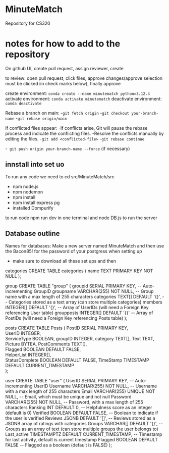 # MinuteMatch
Repository for CS320 

# notes for how to add to the repository

On github UI, create pull request, assign reviewer, create

to review: open pull request, click files, approve changes(approve selection must be clicked iin check marks below), finally approve

create environment: `conda create --name minutematch python=3.12.4`
activate environment: `conda activate minutematch`
deactivate environment: `conda deactivate`

Rebase a branch on main:
-`git fetch origin`
-`git checkout your-branch-name`
-`git rebase origin/main`

If conflicted files appear:
-If conflicts arise, Git will pause the rebase process and indicate the conflicting files.
-Resolve the conflicts manually by editing the files.
-`git add <conflicted-file>`
-`git rebase continue`

-` git push origin your-branch-name --force` (if necessary)
## innstall into set uo

To run any code we need to cd src/MinuteMatch/src

- npm node.js
- npm nodemon
- npm install
- npm install express pg
- installed Dompurify

to run code npm run dev in one terminal and node DB.js to run the server

## Database outline 
Names for databases:
Make a new server named MinuteMatch and then use the Bacon85! for the password of your postgress when setting up
- make sure to download all these set ups and then 

categories
CREATE TABLE categories (
    name TEXT PRIMARY KEY NOT NULL
);


group
CREATE TABLE "group" (
    groupid SERIAL PRIMARY KEY,                            -- Auto-incrementing GroupID
    groupname VARCHAR(255) NOT NULL,                        -- Group name with a max length of 255 characters
    categories TEXT[] DEFAULT '{}',                         -- Categories stored as a text array (can store multiple categories)
    members INTEGER[] DEFAULT '{}',           -- Array of UserIDs (will need a Foreign Key referencing User table)
    groupposts INTEGER[] DEFAULT '{}'        -- Array of PostIDs (will need a Foreign Key referencing Posts table)
);

posts
CREATE TABLE Posts (
    PostID SERIAL PRIMARY KEY,  
    UserID INTEGER,  
    ServiceType BOOLEAN, 
	groupID INTEGER,
	category TEXT[], 
    Text TEXT,
    Picture BYTEA,
    PostComments TEXT[],  
    Flagged BOOLEAN DEFAULT FALSE,  
    HelperList INTEGER[],  
    StatusComplete BOOLEAN DEFAULT FALSE, 
    TimeStamp TIMESTAMP DEFAULT CURRENT_TIMESTAMP  
);

user
CREATE TABLE "user" (
    UserID SERIAL PRIMARY KEY,                           -- Auto-incrementing UserID
    Username VARCHAR(255) NOT NULL,                       -- Username with a max length of 255 characters
    Email VARCHAR(255) UNIQUE NOT NULL,                   -- Email, which must be unique and not null
    Password VARCHAR(255) NOT NULL,                       -- Password, with a max length of 255 characters
    Ranking INT DEFAULT 0,                                -- Helpfulness score as an integer (default is 0)
    Verified BOOLEAN DEFAULT FALSE,                       -- Boolean to indicate if the user is verified
    Reviews JSONB DEFAULT '[]',                           -- Reviews stored as a JSONB array of ratings with categories
    Groups VARCHAR[] DEFAULT '{}',                        -- Groups as an array of text (can store multiple groups the user belongs to)
    Last_active TIMESTAMPTZ DEFAULT CURRENT_TIMESTAMP,    -- Timestamp for last activity, default is current timestamp
    Flagged BOOLEAN DEFAULT FALSE                        -- Flagged as a boolean (default is FALSE)
);
